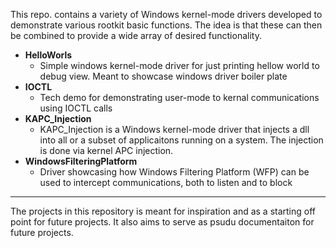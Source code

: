 This repo. contains a variety of Windows kernel-mode drivers developed to demonstrate various rootkit basic functions. 
The idea is that these can then be combined to provide a wide array of desired functionality.

- **HelloWorls**
  - Simple windows kernel-mode driver for just printing hellow world to debug view. Meant to showcase windows driver boiler plate
- **IOCTL**
  - Tech demo for demonstrating user-mode to kernal communications using IOCTL calls
- **KAPC_Injection**
  - KAPC_Injection is a Windows kernel-mode driver that injects a dll into all or a subset of applicaitons running on a system. The injection is done via kernel APC injection.
- **WindowsFilteringPlatform**
  - Driver showcasing how Windows Filtering Platform (WFP) can be used to intercept communications, both to listen and to block
 
-------
The projects in this repository is meant for inspiration and as a starting off point for future projects. It also aims to serve as psudu documentaiton for future projects.
